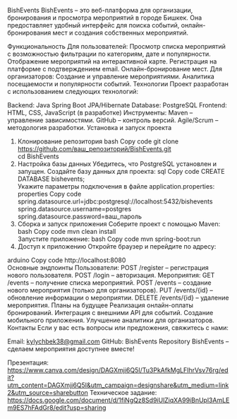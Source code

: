 BishEvents
BishEvents – это веб-платформа для организации, бронирования и просмотра мероприятий в городе Бишкек. Она предоставляет удобный интерфейс для поиска событий, онлайн-бронирования мест и создания собственных мероприятий.

Функциональность
Для пользователей:
Просмотр списка мероприятий с возможностью фильтрации по категориям, дате и популярности.
Отображение мероприятий на интерактивной карте.
Регистрация на платформе с подтверждением email.
Онлайн-бронирование мест.
Для организаторов:
Создание и управление мероприятиями.
Аналитика посещаемости и популярности событий.
Технологии
Проект разработан с использованием следующих технологий:

Backend:
Java
Spring Boot
JPA/Hibernate
Database: PostgreSQL
Frontend: HTML, CSS, JavaScript (в разработке)
Инструменты:
Maven – управление зависимостями.
GitHub – контроль версий.
Agile/Scrum – методология разработки.
Установка и запуск проекта
1. Клонирование репозитория
bash
Copy code
git clone https://github.com/ваш_репозиторий/BishEvents.git  
cd BishEvents  
2. Настройка базы данных
Убедитесь, что PostgreSQL установлен и запущен.
Создайте базу данных для проекта:
sql
Copy code
CREATE DATABASE bishevents;  
Укажите параметры подключения в файле application.properties:
properties
Copy code
spring.datasource.url=jdbc:postgresql://localhost:5432/bishevents  
spring.datasource.username=postgres  
spring.datasource.password=ваш_пароль  
3. Сборка и запуск приложения
Соберите проект с помощью Maven:
bash
Copy code
mvn clean install  
Запустите приложение:
bash
Copy code
mvn spring-boot:run  
4. Доступ к приложению
Откройте браузер и перейдите по адресу:

arduino
Copy code
http://localhost:8080  
Основные эндпоинты
Пользователи:
POST /register – регистрация нового пользователя.
POST /login – авторизация.
Мероприятия:
GET /events – получение списка мероприятий.
POST /events – создание нового мероприятия (только для организаторов).
PUT /events/{id} – обновление информации о мероприятии.
DELETE /events/{id} – удаление мероприятия.
Планы на будущее
Реализация онлайн-оплаты бронирований.
Интеграция с внешними API для событий.
Создание мобильного приложения.
Улучшение аналитики для организаторов.
Контакты
Если у вас есть вопросы или предложения, свяжитесь с нами:

Email: kylychbek38@gmail.com
GitHub: BishEvents Repository
BishEvents – сделаем мероприятия доступнее вместе!


Презентация: https://www.canva.com/design/DAGXmji6Q5I/Tu3PkAfkMgLFIhrVsv76rg/edit?utm_content=DAGXmji6Q5I&utm_campaign=designshare&utm_medium=link2&utm_source=sharebutton
Техническое задание: https://docs.google.com/document/d/1fiNgQz8Sd9iUlZiqXA99iBnUpl3AmLEm9ES7hFAdGr8/edit?usp=sharing
